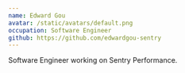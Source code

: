 ```yaml
---
name: Edward Gou
avatar: /static/avatars/default.png
occupation: Software Engineer
github: https://github.com/edwardgou-sentry
---
```


Software Engineer working on Sentry Performance.

